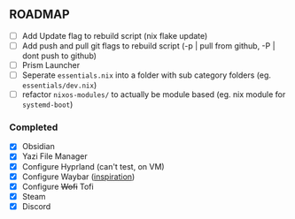 ## ROADMAP

- [ ] Add Update flag to rebuild script (nix flake update)
- [ ] Add push and pull git flags to rebuild script (-p | pull from github, -P | dont push to github)
- [ ] Prism Launcher
- [ ] Seperate `essentials.nix` into a folder with sub category folders (eg. `essentials/dev.nix`)
- [ ] refactor `nixos-modules/` to actually be module based (eg. nix module for `systemd-boot`)

### Completed

- [x] Obsidian
- [x] Yazi File Manager
- [x] Configure Hyprland (can't test, on VM)
- [x] Configure Waybar ([inspiration](https://github.com/sejjy/mechabar))
- [x] Configure ~~Wofi~~ Tofi
- [x] Steam
- [x] Discord